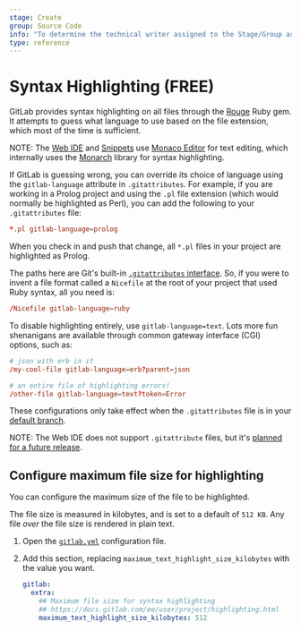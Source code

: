 ```yaml
---
stage: Create
group: Source Code
info: "To determine the technical writer assigned to the Stage/Group associated with this page, see https://about.gitlab.com/handbook/engineering/ux/technical-writing/#assignments"
type: reference
---
```


# Syntax Highlighting **(FREE)**

GitLab provides syntax highlighting on all files through the [Rouge](https://rubygems.org/gems/rouge) Ruby gem. It attempts to guess what language to use based on the file extension, which most of the time is sufficient.

NOTE:
The [Web IDE](web_ide/index.md) and [Snippets](../snippets.md) use [Monaco Editor](https://microsoft.github.io/monaco-editor/)
for text editing, which internally uses the [Monarch](https://microsoft.github.io/monaco-editor/monarch.html)
library for syntax highlighting.

<!-- vale gitlab.Spelling = NO -->

If GitLab is guessing wrong, you can override its choice of language using the
`gitlab-language` attribute in `.gitattributes`. For example, if you are working in a Prolog
project and using the `.pl` file extension (which would normally be highlighted as Perl),
you can add the following to your `.gitattributes` file:

<!-- vale gitlab.Spelling = YES -->

``` conf
*.pl gitlab-language=prolog
```

<!-- vale gitlab.Spelling = NO -->

When you check in and push that change, all `*.pl` files in your project are highlighted as Prolog.

<!-- vale gitlab.Spelling = YES -->

The paths here are Git's built-in [`.gitattributes` interface](https://git-scm.com/docs/gitattributes). So, if you were to invent a file format called a `Nicefile` at the root of your project that used Ruby syntax, all you need is:

``` conf
/Nicefile gitlab-language=ruby
```

To disable highlighting entirely, use `gitlab-language=text`. Lots more fun shenanigans are available through common gateway interface (CGI) options, such as:

``` conf
# json with erb in it
/my-cool-file gitlab-language=erb?parent=json

# an entire file of highlighting errors!
/other-file gitlab-language=text?token=Error
```

These configurations only take effect when the `.gitattributes`
file is in your [default branch](repository/branches/default.md).

NOTE:
The Web IDE does not support `.gitattribute` files, but it's [planned for a future release](https://gitlab.com/gitlab-org/gitlab/-/issues/22014).

## Configure maximum file size for highlighting

You can configure the maximum size of the file to be highlighted.

The file size is measured in kilobytes, and is set to a default of `512 KB`. Any file _over_ the file size is rendered in plain text.

1. Open the [`gitlab.yml`](https://gitlab.com/gitlab-org/gitlab-foss/blob/master/config/gitlab.yml.example) configuration file.

1. Add this section, replacing `maximum_text_highlight_size_kilobytes` with the value you want.

   ```yaml
   gitlab:
     extra:
       ## Maximum file size for syntax highlighting
       ## https://docs.gitlab.com/ee/user/project/highlighting.html
       maximum_text_highlight_size_kilobytes: 512
   ```
